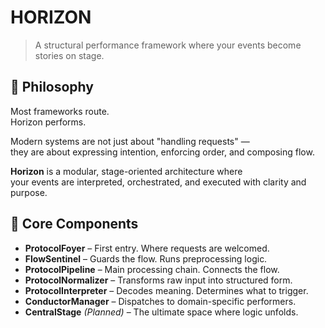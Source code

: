 # HORIZON

> A structural performance framework where your events become stories on stage.

## 🌌 Philosophy

Most frameworks route.  
Horizon performs.

Modern systems are not just about "handling requests" —  
they are about expressing intention, enforcing order, and composing flow.

**Horizon** is a modular, stage-oriented architecture where  
your events are interpreted, orchestrated, and executed with clarity and purpose.

## 🧩 Core Components

- **ProtocolFoyer** – First entry. Where requests are welcomed.
- **FlowSentinel** – Guards the flow. Runs preprocessing logic.
- **ProtocolPipeline** – Main processing chain. Connects the flow.
- **ProtocolNormalizer** – Transforms raw input into structured form.
- **ProtocolInterpreter** – Decodes meaning. Determines what to trigger.
- **ConductorManager** – Dispatches to domain-specific performers.
- **CentralStage** *(Planned)* – The ultimate space where logic unfolds.

